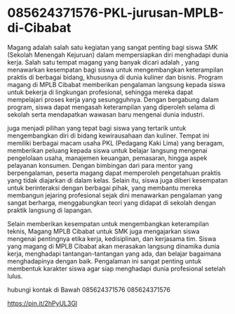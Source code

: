 # 085624371576-PKL-jurusan-MPLB-di-Cibabat
Magang adalah salah satu kegiatan yang sangat penting bagi siswa SMK (Sekolah Menengah Kejuruan) dalam mempersiapkan diri menghadapi dunia kerja. Salah satu tempat magang yang banyak dicari adalah , yang menawarkan kesempatan bagi siswa untuk mengembangkan keterampilan praktis di berbagai bidang, khususnya di dunia kuliner dan bisnis. Program magang di MPLB Cibabat memberikan pengalaman langsung kepada siswa untuk bekerja di lingkungan profesional, sehingga mereka dapat mempelajari proses kerja yang sesungguhnya. Dengan bergabung dalam program, siswa dapat mengasah keterampilan yang diperoleh selama di sekolah serta mendapatkan wawasan baru mengenai dunia industri.

juga menjadi pilihan yang tepat bagi siswa yang tertarik untuk mengembangkan diri di bidang kewirausahaan dan kuliner. Tempat ini memiliki berbagai macam usaha PKL (Pedagang Kaki Lima) yang beragam, memberikan peluang kepada siswa untuk belajar langsung mengenai pengelolaan usaha, manajemen keuangan, pemasaran, hingga aspek pelayanan konsumen. Dengan bimbingan dari para mentor yang berpengalaman, peserta magang dapat memperoleh pengetahuan praktis yang tidak diajarkan di dalam kelas. Selain itu, siswa juga diberi kesempatan untuk berinteraksi dengan berbagai pihak, yang membantu mereka membangun jejaring profesional sejak dini menawarkan pengalaman yang sangat berharga, menggabungkan teori yang didapat di sekolah dengan praktik langsung di lapangan.

Selain memberikan kesempatan untuk mengembangkan keterampilan teknis, Magang MPLB Cibabat untuk SMK juga mengajarkan siswa mengenai pentingnya etika kerja, kedisiplinan, dan kerjasama tim. Siswa yang magang di MPLB Cibabat akan merasakan langsung dinamika dunia kerja, menghadapi tantangan-tantangan yang ada, dan belajar bagaimana menghadapinya dengan baik. Pengalaman ini sangat penting untuk membentuk karakter siswa agar siap menghadapi dunia profesional setelah lulus. 

hubungi kontak di Bawah
085624371576
085624371576

https://pin.it/2hPyUL3Gl
